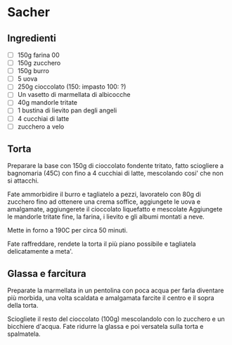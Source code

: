 # Sacher

## Ingredienti

- [ ] 150g farina 00
- [ ] 150g zucchero
- [ ] 150g burro
- [ ] 5 uova
- [ ] 250g cioccolato (150: impasto 100: ?)
- [ ] Un vasetto di marmellata di albicocche
- [ ] 40g mandorle tritate
- [ ] 1 bustina di lievito pan degli angeli
- [ ] 4 cucchiai di latte
- [ ] zucchero a velo

## Torta

Preparare la base con 150g di cioccolato fondente tritato, fatto sciogliere
a bagnomaria (45C) con fino a 4 cucchiai di latte, mescolando cosi' che non si attacchi.

Fate ammorbidire il burro e tagliatelo a pezzi, lavoratelo con 80g di zucchero
fino ad ottenere una crema soffice, aggiungete le uova e amalgamate,
aggiungerete il cioccolato liquefatto e mescolate
Aggiungete le mandorle tritate fine, la farina, i lievito e gli albumi montati a neve.

Mette in forno a 190C per circa 50 minuti.

Fate raffreddare, rendete la torta il più piano possibile e tagliatela
delicatamente a meta'.

## Glassa e farcitura

Preparate la marmellata in un pentolina con poca acqua per farla diventare più
morbida, una volta scaldata e amalgamata farcite il centro e il sopra della
torta.

Sciogliete il resto del cioccolato (100g) mescolandolo con lo zucchero e un bicchiere
d'acqua.
Fate ridurre la glassa e poi versatela sulla torta e spalmatela.
